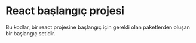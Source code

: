 # React başlangıç projesi
Bu kodlar, bir react projesine başlangıç için gerekli olan paketlerden oluşan bir başlangıç setidir.